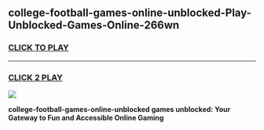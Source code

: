 
## college-football-games-online-unblocked-Play-Unblocked-Games-Online-266wn
<h3>
<a href="https://premium76.site?title=college-football-games-online-unblocked&ref=25A">CLICK TO PLAY</a></h3>
<hr>

<h3>
<a href="https://premium76.site?title=college-football-games-online-unblocked&ref=25A">CLICK 2 PLAY</a>
  
</h3>

<a href="https://premium76.site?title=college-football-games-online-unblocked&ref=25A"><img src="https://clearcache.store/games.png"></a>


**college-football-games-online-unblocked games unblocked: Your Gateway to Fun and Accessible Online Gaming**
